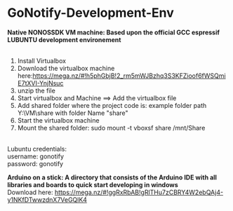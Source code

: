# GoNotify-Development-Env

<b>Native NONOSSDK VM machine: Based upon the official GCC espressif LUBUNTU development environement</b><br>
<br>
1) Install Virtualbox<br>
2) Download the virtualbox machine here:https://mega.nz/#!h5phGbjB!2_rm5mWJBzhq3S3KFZioof6fWSQmiE7tXVI-YnjNsuc<br>
3) unzip the file<br>
4) Start virtualbox and Machine ==> Add the virtualbox file<br>
5) Add shared folder where the project code is: example folder path Y:\VM\share with folder Name "share"<br>
6) Start the virtualbox machine<br>
7) Mount the shared folder: sudo mount -t vboxsf share /mnt/Share<br>
<br>
Lubuntu credentials:<br>
username: gonotify<br>
password: gonotify<br>

<b>Arduino on a stick: A directory that consists of the Arduino IDE with all libraries and boards to quick start developing in windows</b><br>
Download here: https://mega.nz/#!ggRxRbAB!gRlTHu7zCBRY4W2ebQAj4-y1NKfDTwwzdnX7VeGQlK4 <br>

